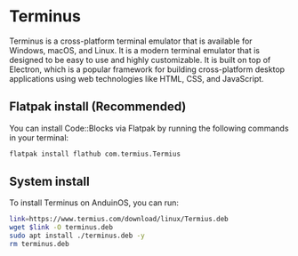 # Terminus

Terminus is a cross-platform terminal emulator that is available for Windows, macOS, and Linux. It is a modern terminal emulator that is designed to be easy to use and highly customizable. It is built on top of Electron, which is a popular framework for building cross-platform desktop applications using web technologies like HTML, CSS, and JavaScript.

## Flatpak install (Recommended)

You can install Code::Blocks via Flatpak by running the following commands in your terminal:

```bash
flatpak install flathub com.termius.Termius
```

## System install

To install Terminus on AnduinOS, you can run:

```bash
link=https://www.termius.com/download/linux/Termius.deb
wget $link -O terminus.deb
sudo apt install ./terminus.deb -y
rm terminus.deb
```
